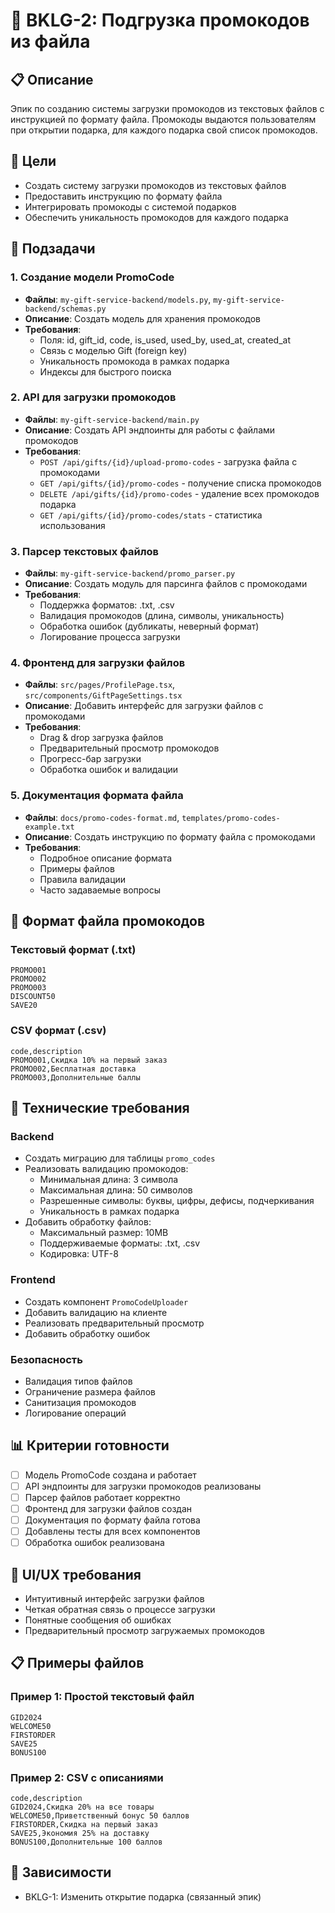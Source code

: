 # 🎫 BKLG-2: Подгрузка промокодов из файла

## 📋 Описание
Эпик по созданию системы загрузки промокодов из текстовых файлов с инструкцией по формату файла. Промокоды выдаются пользователям при открытии подарка, для каждого подарка свой список промокодов.

## 🎯 Цели
- Создать систему загрузки промокодов из текстовых файлов
- Предоставить инструкцию по формату файла
- Интегрировать промокоды с системой подарков
- Обеспечить уникальность промокодов для каждого подарка

## 📝 Подзадачи

### 1. Создание модели PromoCode
- **Файлы**: `my-gift-service-backend/models.py`, `my-gift-service-backend/schemas.py`
- **Описание**: Создать модель для хранения промокодов
- **Требования**:
  - Поля: id, gift_id, code, is_used, used_by, used_at, created_at
  - Связь с моделью Gift (foreign key)
  - Уникальность промокода в рамках подарка
  - Индексы для быстрого поиска

### 2. API для загрузки промокодов
- **Файлы**: `my-gift-service-backend/main.py`
- **Описание**: Создать API эндпоинты для работы с файлами промокодов
- **Требования**:
  - `POST /api/gifts/{id}/upload-promo-codes` - загрузка файла с промокодами
  - `GET /api/gifts/{id}/promo-codes` - получение списка промокодов
  - `DELETE /api/gifts/{id}/promo-codes` - удаление всех промокодов подарка
  - `GET /api/gifts/{id}/promo-codes/stats` - статистика использования

### 3. Парсер текстовых файлов
- **Файлы**: `my-gift-service-backend/promo_parser.py`
- **Описание**: Создать модуль для парсинга файлов с промокодами
- **Требования**:
  - Поддержка форматов: .txt, .csv
  - Валидация промокодов (длина, символы, уникальность)
  - Обработка ошибок (дубликаты, неверный формат)
  - Логирование процесса загрузки

### 4. Фронтенд для загрузки файлов
- **Файлы**: `src/pages/ProfilePage.tsx`, `src/components/GiftPageSettings.tsx`
- **Описание**: Добавить интерфейс для загрузки файлов с промокодами
- **Требования**:
  - Drag & drop загрузка файлов
  - Предварительный просмотр промокодов
  - Прогресс-бар загрузки
  - Обработка ошибок и валидации

### 5. Документация формата файла
- **Файлы**: `docs/promo-codes-format.md`, `templates/promo-codes-example.txt`
- **Описание**: Создать инструкцию по формату файла с промокодами
- **Требования**:
  - Подробное описание формата
  - Примеры файлов
  - Правила валидации
  - Часто задаваемые вопросы

## 📄 Формат файла промокодов

### Текстовый формат (.txt)
```
PROMO001
PROMO002
PROMO003
DISCOUNT50
SAVE20
```

### CSV формат (.csv)
```csv
code,description
PROMO001,Скидка 10% на первый заказ
PROMO002,Бесплатная доставка
PROMO003,Дополнительные баллы
```

## 🔧 Технические требования

### Backend
- Создать миграцию для таблицы `promo_codes`
- Реализовать валидацию промокодов:
  - Минимальная длина: 3 символа
  - Максимальная длина: 50 символов
  - Разрешенные символы: буквы, цифры, дефисы, подчеркивания
  - Уникальность в рамках подарка
- Добавить обработку файлов:
  - Максимальный размер: 10MB
  - Поддерживаемые форматы: .txt, .csv
  - Кодировка: UTF-8

### Frontend
- Создать компонент `PromoCodeUploader`
- Добавить валидацию на клиенте
- Реализовать предварительный просмотр
- Добавить обработку ошибок

### Безопасность
- Валидация типов файлов
- Ограничение размера файлов
- Санитизация промокодов
- Логирование операций

## 📊 Критерии готовности
- [ ] Модель PromoCode создана и работает
- [ ] API эндпоинты для загрузки промокодов реализованы
- [ ] Парсер файлов работает корректно
- [ ] Фронтенд для загрузки файлов создан
- [ ] Документация по формату файла готова
- [ ] Добавлены тесты для всех компонентов
- [ ] Обработка ошибок реализована

## 🎨 UI/UX требования
- Интуитивный интерфейс загрузки файлов
- Четкая обратная связь о процессе загрузки
- Понятные сообщения об ошибках
- Предварительный просмотр загружаемых промокодов

## 📋 Примеры файлов

### Пример 1: Простой текстовый файл
```
GID2024
WELCOME50
FIRSTORDER
SAVE25
BONUS100
```

### Пример 2: CSV с описаниями
```csv
code,description
GID2024,Скидка 20% на все товары
WELCOME50,Приветственный бонус 50 баллов
FIRSTORDER,Скидка на первый заказ
SAVE25,Экономия 25% на доставку
BONUS100,Дополнительные 100 баллов
```

## 🔗 Зависимости
- BKLG-1: Изменить открытие подарка (связанный эпик) 
